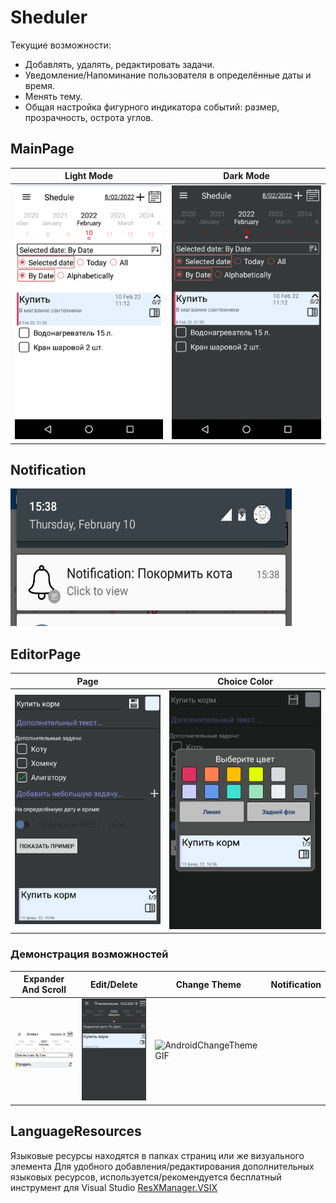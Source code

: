 # Sheduler

Текущие возможности:
- Добавлять, удалять, редактировать задачи.
- Уведомление/Напоминание пользователя в определённые даты и время.
- Менять тему.
- Общая настройка фигурного индикатора событий: размер, прозрачность, острота углов.

## MainPage
| Light Mode | Dark Mode |
| --------- | -------- |
| ![Android Screenshot](https://github.com/ClioBro/Sheduler/blob/main/art/shedule_main_page_light.png) | ![Android Screenshot](https://github.com/ClioBro/Sheduler/blob/main/art/shedule_main_page_dark.png) |

## Notification
<img src="https://github.com/ClioBro/Sheduler/blob/main/art/PopUp_Notification.png" width="450" height="220">

## EditorPage
| Page | Choice Color | 
| ---- | ------------ |
| ![Android Screenshot](https://github.com/ClioBro/Sheduler/blob/main/art/editor_dark_page.png) | ![Android Screenshot](https://github.com/ClioBro/Sheduler/blob/main/art/choose_color_dark.png) | 

### Демонстрация возможностей
| Expander And Scroll | Edit/Delete | Change Theme | Notification |
| ------------------- | ----------- | ------------ | ------------ |
| ![ExpandedGIF](https://github.com/ClioBro/Sheduler/blob/main/art/scroll_expander_animations.gif) | ![AndroidEditDeleteGIF](https://github.com/ClioBro/Sheduler/blob/main/art/editor_animation.gif) | ![AndroidChangeThemeGIF](https://github.com/ClioBro/Sheduler/blob/main/art/Theme_change_animation.gif) |

## LanguageResources
Языковые ресурсы находятся в папках страниц или же визуального элемента
Для удобного добавления/редактирования дополнительных языковых ресурсов, используется/рекомендуется бесплатный инструмент для Visual Studio [ResXManager.VSIX](https://marketplace.visualstudio.com/items?itemName=TomEnglert.ResXManager)
